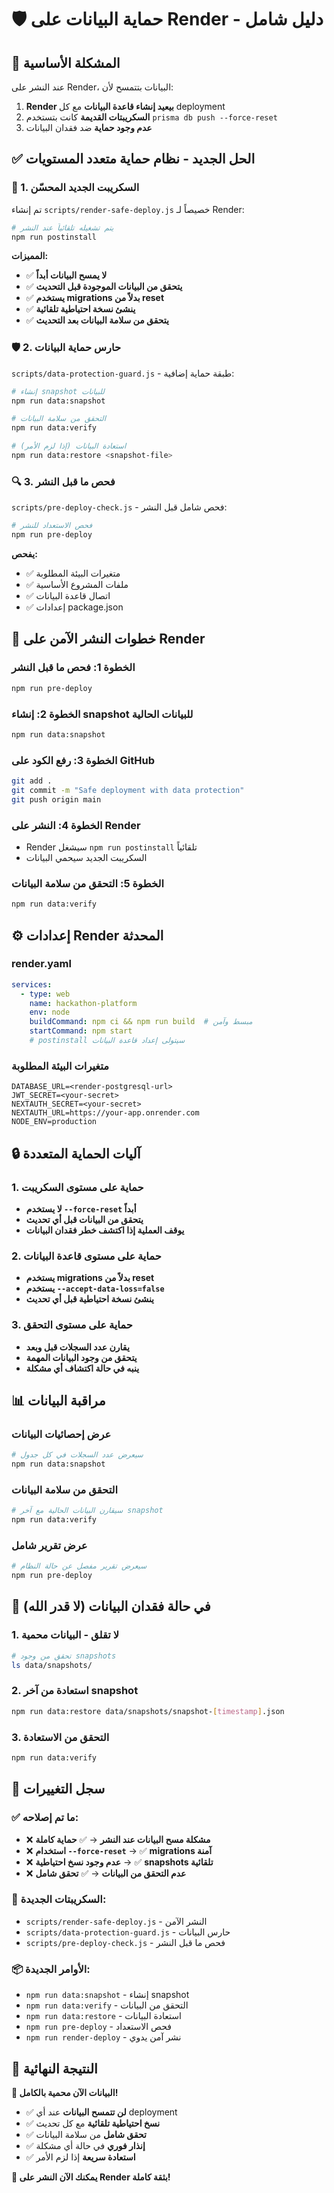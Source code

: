 # 🛡️ حماية البيانات على Render - دليل شامل

## 🚨 المشكلة الأساسية

عند النشر على Render، البيانات بتتمسح لأن:
1. **Render بيعيد إنشاء قاعدة البيانات** مع كل deployment
2. **السكريبتات القديمة** كانت بتستخدم `prisma db push --force-reset`
3. **عدم وجود حماية** ضد فقدان البيانات

## ✅ الحل الجديد - نظام حماية متعدد المستويات

### 🔧 1. السكريبت الجديد المحسّن

تم إنشاء `scripts/render-safe-deploy.js` خصيصاً لـ Render:

```bash
# يتم تشغيله تلقائياً عند النشر
npm run postinstall
```

**المميزات:**
- ✅ **لا يمسح البيانات أبداً**
- ✅ **يتحقق من البيانات الموجودة قبل التحديث**
- ✅ **يستخدم migrations بدلاً من reset**
- ✅ **ينشئ نسخة احتياطية تلقائية**
- ✅ **يتحقق من سلامة البيانات بعد التحديث**

### 🛡️ 2. حارس حماية البيانات

`scripts/data-protection-guard.js` - طبقة حماية إضافية:

```bash
# إنشاء snapshot للبيانات
npm run data:snapshot

# التحقق من سلامة البيانات
npm run data:verify

# استعادة البيانات (إذا لزم الأمر)
npm run data:restore <snapshot-file>
```

### 🔍 3. فحص ما قبل النشر

`scripts/pre-deploy-check.js` - فحص شامل قبل النشر:

```bash
# فحص الاستعداد للنشر
npm run pre-deploy
```

**يفحص:**
- ✅ متغيرات البيئة المطلوبة
- ✅ ملفات المشروع الأساسية
- ✅ اتصال قاعدة البيانات
- ✅ إعدادات package.json

## 🚀 خطوات النشر الآمن على Render

### الخطوة 1: فحص ما قبل النشر
```bash
npm run pre-deploy
```

### الخطوة 2: إنشاء snapshot للبيانات الحالية
```bash
npm run data:snapshot
```

### الخطوة 3: رفع الكود على GitHub
```bash
git add .
git commit -m "Safe deployment with data protection"
git push origin main
```

### الخطوة 4: النشر على Render
- Render سيشغل `npm run postinstall` تلقائياً
- السكريبت الجديد سيحمي البيانات

### الخطوة 5: التحقق من سلامة البيانات
```bash
npm run data:verify
```

## ⚙️ إعدادات Render المحدثة

### render.yaml
```yaml
services:
  - type: web
    name: hackathon-platform
    env: node
    buildCommand: npm ci && npm run build  # مبسط وآمن
    startCommand: npm start
    # postinstall سيتولى إعداد قاعدة البيانات
```

### متغيرات البيئة المطلوبة
```
DATABASE_URL=<render-postgresql-url>
JWT_SECRET=<your-secret>
NEXTAUTH_SECRET=<your-secret>
NEXTAUTH_URL=https://your-app.onrender.com
NODE_ENV=production
```

## 🔒 آليات الحماية المتعددة

### 1. حماية على مستوى السكريبت
- **لا يستخدم `--force-reset` أبداً**
- **يتحقق من البيانات قبل أي تحديث**
- **يوقف العملية إذا اكتشف خطر فقدان البيانات**

### 2. حماية على مستوى قاعدة البيانات
- **يستخدم migrations بدلاً من reset**
- **يستخدم `--accept-data-loss=false`**
- **ينشئ نسخة احتياطية قبل أي تحديث**

### 3. حماية على مستوى التحقق
- **يقارن عدد السجلات قبل وبعد**
- **يتحقق من وجود البيانات المهمة**
- **ينبه في حالة اكتشاف أي مشكلة**

## 📊 مراقبة البيانات

### عرض إحصائيات البيانات
```bash
# سيعرض عدد السجلات في كل جدول
npm run data:snapshot
```

### التحقق من سلامة البيانات
```bash
# سيقارن البيانات الحالية مع آخر snapshot
npm run data:verify
```

### عرض تقرير شامل
```bash
# سيعرض تقرير مفصل عن حالة النظام
npm run pre-deploy
```

## 🚨 في حالة فقدان البيانات (لا قدر الله)

### 1. لا تقلق - البيانات محمية
```bash
# تحقق من وجود snapshots
ls data/snapshots/
```

### 2. استعادة من آخر snapshot
```bash
npm run data:restore data/snapshots/snapshot-[timestamp].json
```

### 3. التحقق من الاستعادة
```bash
npm run data:verify
```

## 📝 سجل التغييرات

### ✅ ما تم إصلاحه:
- ❌ **مشكلة مسح البيانات عند النشر** → ✅ **حماية كاملة**
- ❌ **استخدام `--force-reset`** → ✅ **migrations آمنة**
- ❌ **عدم وجود نسخ احتياطية** → ✅ **snapshots تلقائية**
- ❌ **عدم التحقق من البيانات** → ✅ **تحقق شامل**

### 🔧 السكريبتات الجديدة:
- `scripts/render-safe-deploy.js` - النشر الآمن
- `scripts/data-protection-guard.js` - حارس البيانات
- `scripts/pre-deploy-check.js` - فحص ما قبل النشر

### 📦 الأوامر الجديدة:
- `npm run data:snapshot` - إنشاء snapshot
- `npm run data:verify` - التحقق من البيانات
- `npm run data:restore` - استعادة البيانات
- `npm run pre-deploy` - فحص الاستعداد
- `npm run render-deploy` - نشر آمن يدوي

## 🎯 النتيجة النهائية

**🎉 البيانات الآن محمية بالكامل!**

- ✅ **لن تتمسح البيانات** عند أي deployment
- ✅ **نسخ احتياطية تلقائية** مع كل تحديث
- ✅ **تحقق شامل** من سلامة البيانات
- ✅ **إنذار فوري** في حالة أي مشكلة
- ✅ **استعادة سريعة** إذا لزم الأمر

**🚀 يمكنك الآن النشر على Render بثقة كاملة!**

